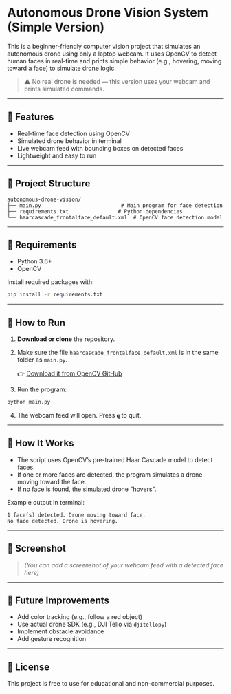 # Autonomous Drone Vision System (Simple Version)

This is a beginner-friendly computer vision project that simulates an autonomous drone using only a laptop webcam. It uses OpenCV to detect human faces in real-time and prints simple behavior (e.g., hovering, moving toward a face) to simulate drone logic.

> ⚠️ No real drone is needed — this version uses your webcam and prints simulated commands.

---

## 🎯 Features

- Real-time face detection using OpenCV
- Simulated drone behavior in terminal
- Live webcam feed with bounding boxes on detected faces
- Lightweight and easy to run

---

## 📁 Project Structure

```
autonomous-drone-vision/
├── main.py                          # Main program for face detection
├── requirements.txt                # Python dependencies
└── haarcascade_frontalface_default.xml  # OpenCV face detection model
```

---

## 🔧 Requirements

- Python 3.6+
- OpenCV

Install required packages with:

```bash
pip install -r requirements.txt
```

---

## 🚀 How to Run

1. **Download or clone** the repository.
2. Make sure the file `haarcascade_frontalface_default.xml` is in the same folder as `main.py`.

   👉 [Download it from OpenCV GitHub](https://raw.githubusercontent.com/opencv/opencv/master/data/haarcascades/haarcascade_frontalface_default.xml)

3. Run the program:

```bash
python main.py
```

4. The webcam feed will open. Press **`q`** to quit.

---

## 🧠 How It Works

- The script uses OpenCV’s pre-trained Haar Cascade model to detect faces.
- If one or more faces are detected, the program simulates a drone moving toward the face.
- If no face is found, the simulated drone "hovers".

Example output in terminal:

```
1 face(s) detected. Drone moving toward face.
No face detected. Drone is hovering.
```

---

## 📸 Screenshot

> _(You can add a screenshot of your webcam feed with a detected face here)_

---

## 📌 Future Improvements

- Add color tracking (e.g., follow a red object)
- Use actual drone SDK (e.g., DJI Tello via `djitellopy`)
- Implement obstacle avoidance
- Add gesture recognition

---

## 📜 License

This project is free to use for educational and non-commercial purposes.
